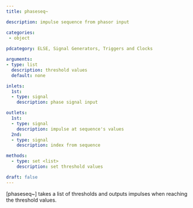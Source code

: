 ```yaml
---
title: phaseseq~

description: impulse sequence from phasor input

categories:
 - object
 
pdcategory: ELSE, Signal Generators, Triggers and Clocks

arguments:
- type: list
  description: threshold values
  default: none

inlets:
  1st:
  - type: signal
    description: phase signal input

outlets:
  1st:
  - type: signal
    description: impulse at sequence's values
  2nd:
  - type: signal
    description: index from sequence

methods:
  - type: set <list>
    description: set threshold values

draft: false
---
```


[phaseseq~] takes a list of thresholds and outputs impulses when reaching the threshold values.